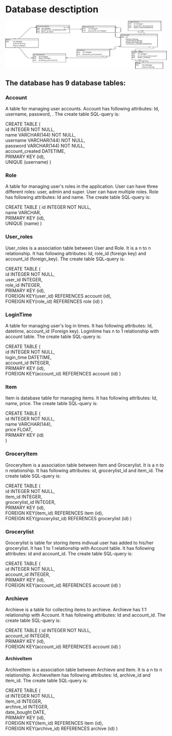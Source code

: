 
# Database desctiption

![Database image](database_diagram.jpg)

## The database has 9 database tables:

### Account
A table for managing user accounts. Account has following attributes: Id, username, password, . The create table SQL-query is:

CREATE TABLE (  
    id INTEGER NOT NULL,  
    name VARCHAR(144) NOT NULL,  
    username VARCHAR(144) NOT NULL,  
    password VARCHAR(144) NOT NULL,  
    account_created DATETIME,  
    PRIMARY KEY (id),  
    UNIQUE (username)
)


### Role
A table for managing user's roles in the application. User can have three different roles: user, admin and super. User can have multiple roles. Role has following attributes: Id and name. The create table SQL-query is:

CREATE TABLE (
    id INTEGER NOT NULL,  
    name VARCHAR,  
    PRIMARY KEY (id),  
    UNIQUE (name)
)


### User_roles
User_roles is a association table between User and Role. It is a n to n relationship. It has following attributes: Id, role_id (foreign key) and account_id (foreign_key). The create table SQL-query is:

CREATE TABLE (  
    id INTEGER NOT NULL,  
    user_id INTEGER,  
    role_id INTEGER,  
    PRIMARY KEY (id),  
    FOREIGN KEY(user_id) REFERENCES account (id),  
    FOREIGN KEY(role_id) REFERENCES role (id)
)


### LoginTime
A table for managing user's log in times. It has following attributes: Id, datetime, account_id (Foreign key). Logintime has n to 1 relationship with account table. The create table SQL-query is:

CREATE TABLE (  
    id INTEGER NOT NULL,  
    login_time DATETIME,  
    account_id INTEGER,  
    PRIMARY KEY (id),  
    FOREIGN KEY(account_id) REFERENCES account (id)
)



### Item
Item is database table for managing items. It has following attributes: Id, name, price. The create table SQL-query is:

CREATE TABLE (  
    id INTEGER NOT NULL,  
    name VARCHAR(144),  
    price FLOAT,  
    PRIMARY KEY (id)     
)

### GroceryItem
GroceryItem is a association table between Item and Grocerylist. It is a n to n relationship. It has following attributes: id, grocerylist_id and item_id.
The create table SQL-query is:

CREATE TABLE (  
    id INTEGER NOT NULL,  
    item_id INTEGER,  
    grocerylist_id INTEGER,  
    PRIMARY KEY (id),  
    FOREIGN KEY(item_id) REFERENCES item (id),  
    FOREIGN KEY(grocerylist_id)  REFERENCES grocerylist (id)
)

### Grocerylist
Grocerylist is table for storing items indivual user has added to his/her grocerylist. It has 1 to 1 relationship with Account table. It has following attributes: id and account_id.
The create table SQL-query is:

CREATE TABLE (  
    id INTEGER NOT NULL,  
    account_id INTEGER,  
    PRIMARY KEY (id),  
    FOREIGN KEY(account_id) REFERENCES account (id)
)


### Archieve
Archieve is a table for collecting items to archieve. Archieve has 1:1 relationship with Account. It has following attributes: Id and account_id. The create table SQL-query is:

CREATE TABLE (
    id INTEGER NOT NULL,   
    account_id INTEGER,  
    PRIMARY KEY (id),  
    FOREIGN KEY(account_id) REFERENCES account (id)
)



#### ArchiveItem
ArchiveItem is a association table between Archieve and Item. It is a n to n relationship. ArchieveItem has following attributes: Id, archive_id and item_id. The create table SQL-query is:

CREATE TABLE (  
    id INTEGER NOT NULL,  
    item_id INTEGER,  
    archive_id INTEGER,  
    date_bought DATE,  
    PRIMARY KEY (id),  
    FOREIGN KEY(item_id) REFERENCES item (id),  
    FOREIGN KEY(archive_id) REFERENCES archive (id)
)

